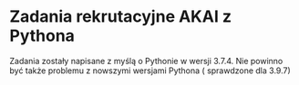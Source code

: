 # Zadania rekrutacyjne AKAI z Pythona

Zadania zostały napisane z myślą o Pythonie w wersji 3.7.4. Nie powinno być także problemu z nowszymi wersjami Pythona (
sprawdzone dla 3.9.7)
